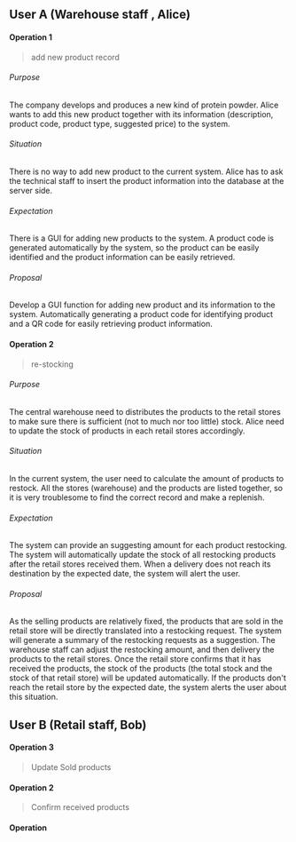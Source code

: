 ## User A (Warehouse staff , Alice)

#### Operation 1
>add new product record

###### Purpose
The company develops and produces a new kind of protein powder. Alice wants to add this new product together with its information (description, product code, product type, suggested price) to the system.
###### Situation
 There is no way to add new product to the current system. Alice has to ask the technical staff to insert the product information into the database at the server side.

###### Expectation
There is a GUI for adding new products to the system.
A product code is generated automatically by the system, so the product can be easily identified and the product information can be easily retrieved.

###### Proposal
Develop a GUI function for adding new product and its information to the system.
Automatically generating a product code for identifying product and a QR code for easily retrieving product information.

#### Operation 2
>re-stocking

###### Purpose
 The central warehouse need to distributes the products to the retail stores to make sure there is sufficient (not to much nor too little) stock. Alice need to update the stock of products in each retail stores accordingly.

###### Situation
  In the current system, the user need to calculate the amount of products to restock. All the stores (warehouse) and the products are listed together, so it is very troublesome to find the correct record and make a replenish.

###### Expectation
 The system can provide an suggesting amount for each product restocking. The system will automatically update the stock of all restocking products after the retail stores received them. When a delivery does not reach its destination by the expected date, the system will alert the user.

###### Proposal
 As the selling products are relatively fixed, the products that are sold in the retail store will be directly translated into a restocking request. The system will generate a summary of the restocking requests as a suggestion. The warehouse staff can adjust the restocking amount, and then delivery the products to the retail stores. Once the retail store confirms that it has received the products, the stock of the products (the total stock and the stock of that retail store) will be updated automatically. If the products don't reach the retail store by the expected date, the system alerts the user about this situation.

## User B (Retail staff, Bob)

#### Operation 3
> Update Sold products


#### Operation 2
> Confirm received products

#### Operation 
